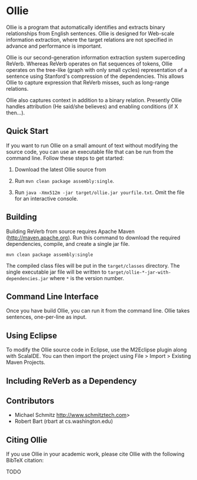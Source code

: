 # Ollie

Ollie is a program that automatically identifies and extracts binary
relationships from English sentences.  Ollie is designed for Web-scale
information extraction, where the target relations are not specified in
advance and performance is important.

Ollie is our second-generation information extraction system superceding
ReVerb.  Whereas ReVerb operates on flat sequences of tokens, Ollie operates on
the tree-like (graph with only small cycles) representation of a sentence using
Stanford's compression of the dependencies.  This allows Ollie to capture
expression that ReVerb misses, such as long-range relations.

Ollie also captures context in addition to a binary relation.  Presently Ollie
handles attribution (He said/she believes) and enabling conditions (if X
then...).

## Quick Start

If you want to run Ollie on a small amount of text without modifying the source
code, you can use an executable file that can be run from the command line.
Follow these steps to get started:

1.  Download the latest Ollie source from <TODO>

2.  Run `mvn clean package assembly:single`.

3.  Run `java -Xmx512m -jar target/ollie.jar yourfile.txt`.  Omit the file for
    an interactive console.

## Building

Building ReVerb from source requires Apache Maven (<http://maven.apache.org>).
Run this command to download the required dependencies, compile, and create a
single jar file.

    mvn clean package assembly:single

The compiled class files will be put in the `target/classes` directory.  The
single executable jar file will be written to
`target/ollie-*-jar-with-dependencies.jar` where `*` is the version number.

## Command Line Interface

Once you have build Ollie, you can run it from the command line.  Ollie takes
sentences, one-per-line as input.

## Using Eclipse

To modify the Ollie source code in Eclipse, use the M2Eclipse plugin along with
ScalaIDE.  You can then import the project using File > Import > 
Existing Maven Projects.

## Including ReVerb as a Dependency

## Contributors
* Michael Schmitz <http://www.schmitztech.com>>
* Robert Bart (rbart at cs.washington.edu)

## Citing Ollie
If you use Ollie in your academic work, please cite Ollie with the following 
BibTeX citation:

TODO
